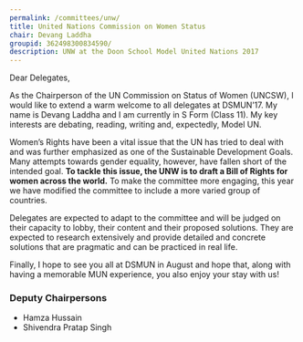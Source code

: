```yaml
---
permalink: /committees/unw/
title: United Nations Commission on Women Status
chair: Devang Laddha
groupid: 362498300834590/
description: UNW at the Doon School Model United Nations 2017
---
```


Dear Delegates,

As the Chairperson of the UN Commission on Status of Women (UNCSW), I would like to extend a warm welcome to all delegates at DSMUN’17. My name is Devang Laddha and I am currently in S Form (Class 11). My key interests are debating, reading, writing and, expectedly, Model UN.

Women’s Rights have been a vital issue that the UN has tried to deal with and was further emphasized as one of the Sustainable Development Goals. Many attempts towards gender equality, however, have fallen short of the intended goal. **To tackle this issue, the UNW is to draft a Bill of Rights for women across the world.** To make the committee more engaging, this year we have modified the committee to include a more varied group of countries.

Delegates are expected to adapt to the committee and will be judged on their capacity to lobby, their content and their proposed solutions. They are expected to research extensively and provide detailed and concrete solutions that are pragmatic and can be practiced in real life.

Finally, I hope to see you all at DSMUN in August and hope that, along with having a memorable MUN experience, you also enjoy your stay with us!

### Deputy Chairpersons


- Hamza Hussain
- Shivendra Pratap Singh
